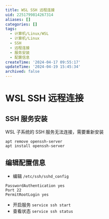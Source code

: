 ```yaml
---
title: WSL SSH 远程连接
uid: 2251799814267314
aliases: []
categories: []
tags:
  - 计算机/Linux/WSL
  - 计算机/Linux
  - SSH
  - 远程连接
  - 服务安装
  - 配置信息
createTime: '2024-04-17 09:55:17'
updateTime: '2024-04-19 15:45:34'
archived: false
---
```


# WSL SSH 远程连接

## SSH 服务安装

WSL 子系统的 SSH 服务无法连接，需要重新安装

```shell
apt remove openssh-server
apt install openssh-server
```

## 编辑配置信息

- 编辑 `/etc/ssh/sshd_config`

```shell
PasswordAuthentication yes
Port 22
PermitRootLogin yes
```

- 开启服务
`service ssh start`
- 查看状态
`service ssh status`
